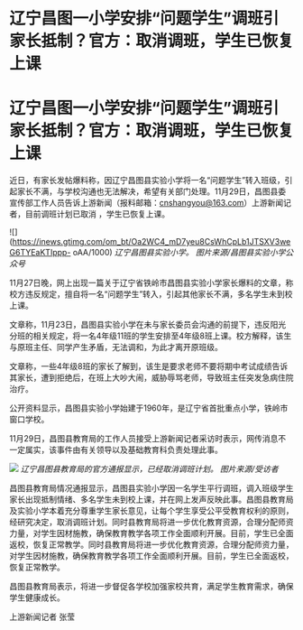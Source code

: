 # 辽宁昌图一小学安排“问题学生”调班引家长抵制？官方：取消调班，学生已恢复上课

# 辽宁昌图一小学安排“问题学生”调班引家长抵制？官方：取消调班，学生已恢复上课

近日，有家长发帖爆料称，因辽宁昌图县实验小学将一名“问题学生”转入班级，引起家长不满，与学校沟通也无法解决，希望有关部门处理。11月29日，昌图县委宣传部工作人员告诉上游新闻（报料邮箱：cnshangyou@163.com）上游新闻记者，目前调班计划已取消
，学生已恢复上课。

![](https://inews.gtimg.com/om_bt/Oa2WC4_mD7yeu8CsWhCpLb1JTSXV3weG6TYEaKTIppp-
oAA/1000) _辽宁昌图县实验小学。 图片来源/昌图县实验小学公众号_

11月27日晚，网上出现一篇关于辽宁省铁岭市昌图县实验小学家长爆料的文章，称校方违反规定，擅自将一名“问题学生”转入，引起其他家长不满，多名学生未到校上课。

文章称，11月23日，昌图县实验小学在未与家长委员会沟通的前提下，违反阳光分班的相关规定，将一名4年级11班的学生安排至4年级8班上课。校方解释，该生与原班主任、同学产生矛盾，无法调和，为此才离开原班级。

文章称，一些4年级8班的家长了解到，该生是要求老师不要将期中考试成绩告诉其家长，遭到拒绝后，在班上大吵大闹，威胁辱骂老师，导致班主任突发急病住院治疗。

公开资料显示，昌图县实验小学始建于1960年，是辽宁省首批重点小学，铁岭市窗口学校。

11月29日，昌图县教育局的工作人员接受上游新闻记者采访时表示，网传消息不一定属实，该事件由有关领导以及基础教育科负责处理此事。

![](https://inews.gtimg.com/om_bt/O24OhXiPZvOYLaFrj4aq1WzIdWb6aVFyAOSJnER_inndgAA/1000)
_辽宁昌图县教育局的官方通报显示，已经取消调班计划。 图片来源/受访者_

昌图县教育局情况通报显示，昌图县实验小学因一名学生平行调班，调入班级学生家长出现抵制情绪、多名学生未到校上课，并在网上发声反映此事。昌图县教育局及实验小学本着充分尊重学生家长意见，让每个学生享受公平受教育权利的原则，经研究决定，取消调班计划。同时县教育局将进一步优化教育资源，合理分配师资力量，对学生因材施教，确保教育教学各项工作全面顺利开展。目前，学生已全面返校，恢复正常教学。同时县教育局将进一步优化教育资源，合理分配师资力量，对学生因材施教，确保教育教学各项工作全面顺利开展。目前，学生已全面返校，恢复正常教学。

昌图县教育局表示，将进一步督促各学校加强家校共育，满足学生教育需求，确保学生健康成长。

上游新闻记者 张莹

